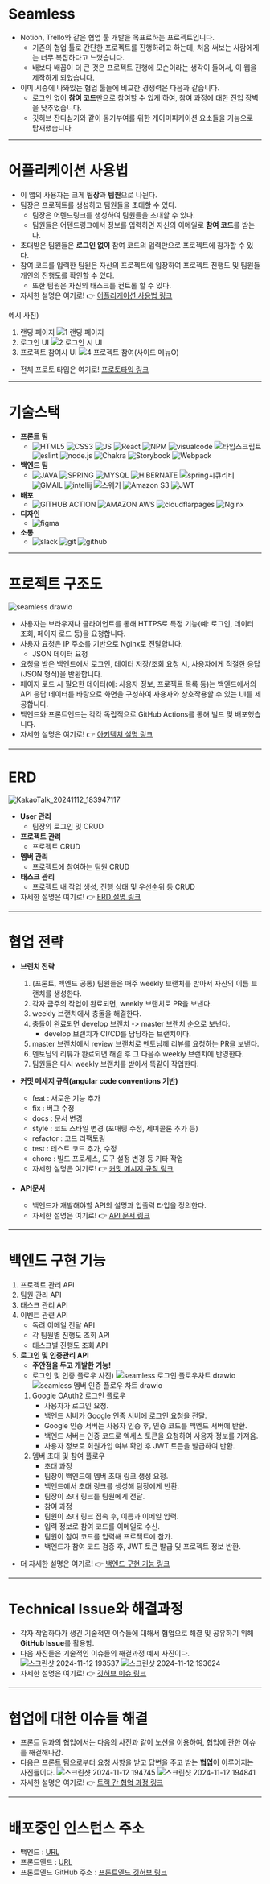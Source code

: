 # Seamless
- Notion, Trello와 같은 협업 툴 개발을 목표로하는 프로젝트입니다.
  - 기존의 협업 툴로 간단한 프로젝트를 진행하려고 하는데, 처음 써보는 사람에게는 너무 복잡하다고 느꼈습니다.
  - 배보다 배꼽이 더 큰 것은 프로젝트 진행에 모순이라는 생각이 들어서, 이 웹을 제작하게 되었습니다.
- 이미 시중에 나와있는 협업 툴들에 비교한 경쟁력은 다음과 같습니다.
  - 로그인 없이 **참여 코드**만으로 참여할 수 있게 하여, 참여 과정에 대한 진입 장벽을 낮추었습니다.
  - 깃허브 잔디심기와 같이 동기부여를 위한 게이미피케이션 요소들을 기능으로 탑재했습니다.

---

# 어플리케이션 사용법
- 이 앱의 사용자는 크게 **팀장**과 **팀원**으로 나뉜다.
- 팀장은 프로젝트를 생성하고 팀원들을 초대할 수 있다.
  - 팀장은 어텐드링크를 생성하여 팀원들을 초대할 수 있다.
  - 팀원들은 어텐드링크에서 정보를 입력하면 자신의 이메일로 **참여 코드**를 받는다.
- 초대받은 팀원들은 **로그인 없이** 참여 코드의 입력만으로 프로젝트에 참가할 수 있다.
- 참여 코드를 입력한 팀원은 자신의 프로젝트에 입장하여 프로젝트 진행도 및 팀원들 개인의 진행도를 확인할 수 있다.
  - 또한 팀원은 자신의 태스크를 컨트롤 할 수 있다.
- 자세한 설명은 여기로! 👉 [어플리케이션 사용법 링크](https://github.com/kakao-tech-campus-2nd-step3/Team1_BE/wiki/%EC%96%B4%ED%94%8C%EB%A6%AC%EC%BC%80%EC%9D%B4%EC%85%98-%EC%82%AC%EC%9A%A9%EB%B2%95)

예시 사진)
1. 랜딩 페이지
   ![1  랜딩 페이지](https://github.com/user-attachments/assets/070052c6-333d-49bc-8b6f-b272de5a8a9f)
2. 로그인 UI
   ![2  로그인 시 UI](https://github.com/user-attachments/assets/3d3e342e-7021-46da-8b40-fc1cf864edfc)
3. 프로젝트 참여시 UI
   ![4  프로젝트 참여(사이드 메뉴O)](https://github.com/user-attachments/assets/bf635f6c-299b-4f6c-9c7e-30a763ecd85f)


- 전체 프로토 타입은 여기로! [프로토타입 링크](https://www.figma.com/design/ZhOOxxb7yLfcJORzvXLFjh/%EC%99%80%EC%9D%B4%EC%96%B4%ED%94%84%EB%A0%88%EC%9E%84?node-id=15-7915&node-type=canvas&t=3Nv8MvV08K1XFntC-11)

---

# 기술스택

- **프론트 팀**
  - ![HTML5](https://img.shields.io/badge/HTML5-E34F26?style=for-the-badge&logo=html5&logoColor=white) ![CSS3](https://img.shields.io/badge/CSS3-1572B6?style=for-the-badge&logo=css3&logoColor=white) ![JS](https://img.shields.io/badge/JavaScript-F7DF1E?style=for-the-badge&logo=JavaScript&logoColor=white) ![React](https://img.shields.io/badge/React-20232A?style=for-the-badge&logo=react&logoColor=61DAFB) ![NPM](https://img.shields.io/badge/npm-CB3837?style=for-the-badge&logo=npm&logoColor=white) ![visualcode](https://img.shields.io/badge/Visual_Studio_Code-0078D4?style=for-the-badge&logo=visual) ![타입스크립트](https://img.shields.io/badge/TypeScript-007ACC?style=for-the-badge&logo=typescript&logoColor=white) ![eslint](https://img.shields.io/badge/eslint-3A33D1?style=for-the-badge&logo=eslint&logoColor=white) ![node.js](https://img.shields.io/badge/Node.js-43853D?style=for-the-badge&logo=node.js&logoColor=white) ![Chakra](https://img.shields.io/badge/chakra-%234ED1C5.svg?style=for-the-badge&logo=chakraui&logoColor=white) ![Storybook](https://img.shields.io/badge/-Storybook-FF4785?style=for-the-badge&logo=storybook&logoColor=white) ![Webpack](https://img.shields.io/badge/webpack-%238DD6F9.svg?style=for-the-badge&logo=webpack&logoColor=black)
- **백엔드 팀**
  - ![JAVA](https://img.shields.io/badge/Java-ED8B00?style=for-the-badge&logo=openjdk&logoColor=white) ![SPRING](https://img.shields.io/badge/springboot-6DB33F?style=for-the-badge&logo=springboot&logoColor=white") ![MYSQL](https://img.shields.io/badge/MySQL-00000F?style=for-the-badge&logo=mysql&logoColor=white) ![HIBERNATE](https://img.shields.io/badge/Hibernate-59666C?style=for-the-badge&logo=Hibernate&logoColor=white) ![spring시큐리티](https://img.shields.io/badge/Spring_Security-6DB33F?style=for-the-badge&logo=Spring-Security&logoColor=white) ![GMAIL](https://img.shields.io/badge/Gmail-D14836?style=for-the-badge&logo=gmail&logoColor=white) ![intellij](https://img.shields.io/badge/IntelliJ_IDEA-000000.svg?style=for-the-badge&logo=intellij-idea&logoColor=white) ![스웨거](https://img.shields.io/badge/-Swagger-%23Clojure?style=for-the-badge&logo=swagger&logoColor=white) ![Amazon S3](https://img.shields.io/badge/Amazon%20S3-FF9900?style=for-the-badge&logo=amazons3&logoColor=white) ![JWT](https://img.shields.io/badge/JWT-black?style=for-the-badge&logo=JSON%20web%20tokens)
- **배포**
  - ![GITHUB ACTION](https://img.shields.io/badge/GitHub_Actions-2088FF?style=for-the-badge&logo=github-actions&logoColor=white) ![AMAZON AWS](https://img.shields.io/badge/Amazon_AWS-232F3E?style=for-the-badge&logo=amazon-aws&logoColor=white) ![cloudflarpages](	https://img.shields.io/badge/Cloudflare%20Pages-F38020?style=for-the-badge&logo=Cloudflare%20Pages&logoColor=white) ![Nginx](https://img.shields.io/badge/nginx-%23009639.svg?style=for-the-badge&logo=nginx&logoColor=white)
- **디자인**
  - ![figma](https://img.shields.io/badge/Figma-F24E1E?style=for-the-badge&logo=figma&logoColor=white)
- **소통**
  - ![slack](https://img.shields.io/badge/Slack-4A154B?style=for-the-badge&logo=slack&logoColor=white) ![git](https://img.shields.io/badge/GIT-E44C30?style=for-the-badge&logo=git&logoColor=white) ![github](https://img.shields.io/badge/GitHub-100000?style=for-the-badge&logo=github&logoColor=white)

---

# 프로젝트 구조도

![seamless drawio](https://github.com/user-attachments/assets/2bc76c2c-ac20-4d67-b746-f4fa2b064cec)
- 사용자는 브라우저나 클라이언트를 통해 HTTPS로 특정 기능(예: 로그인, 데이터 조회, 페이지 로드 등)을 요청합니다.
- 사용자 요청은 IP 주소를 기반으로 Nginx로 전달합니다.
  - JSON 데이터 요청
- 요청을 받은 백엔드에서 로그인, 데이터 저장/조회 요청 시, 사용자에게 적절한 응답(JSON 형식)을 반환합니다.
- 페이지 로드 시 필요한 데이터(예: 사용자 정보, 프로젝트 목록 등)는 백엔드에서의 API 응답 데이터를 바탕으로 화면을 구성하여 사용자와 상호작용할 수 있는 UI를 제공합니다.
- 백엔드와 프론트엔드는 각각 독립적으로 GitHub Actions를 통해 빌드 및 배포했습니다.
- 자세한 설명은 여기로! 👉 [아키텍처 설명 링크](https://github.com/kakao-tech-campus-2nd-step3/Team1_BE/wiki/%ED%94%84%EB%A1%9C%EC%A0%9D%ED%8A%B8-%EC%95%84%ED%82%A4%ED%85%8D%EC%B2%98%EC%97%90-%EB%8C%80%ED%95%9C-%EC%9E%90%EC%84%B8%ED%95%9C-%EC%84%A4%EB%AA%85)


---

# ERD

![KakaoTalk_20241112_183947117](https://github.com/user-attachments/assets/fcac1f9b-2f0f-4276-9481-47748648e7bf)


- **User 관리** 
  - 팀장의 로그인 및 CRUD
- **프로젝트 관리**
  - 프로젝트 CRUD 
- **멤버 관리**
  - 프로젝트에 참여하는 팀원 CRUD 
- **태스크 관리**
  - 프로젝트 내 작업 생성, 진행 상태 및 우선순위 등 CRUD
- 자세한 설명은 여기로! 👉 [ERD 설명 링크](https://github.com/kakao-tech-campus-2nd-step3/Team1_BE/wiki/ERD-%EC%84%A4%EB%AA%85)


---

# 협업 전략

- **브랜치 전략**
  1. (프론트, 백엔드 공통) 팀원들은 매주 weekly 브랜치를 받아서 자신의 이름 브랜치를 생성한다.
  2. 각자 금주의 작업이 완료되면, weekly 브랜치로 PR을 보낸다.
  3. weekly 브랜치에서 충돌을 해결한다.
  4. 충돌이 완료되면 develop 브랜치 -> master 브랜치 순으로 보낸다.
     - develop 브랜치가 CI/CD를 담당하는 브랜치이다.
  5. master 브랜치에서 review 브랜치로 멘토님께 리뷰를 요청하는 PR을 보낸다.
  6. 멘토님의 리뷰가 완료되면 해결 후 그 다음주 weekly 브랜치에 반영한다.
  7. 팀원들은 다시 weekly 브랜치를 받아서 똑같이 작업한다.


- **커밋 메세지 규칙(angular code conventions 기반)**
  - feat : 새로운 기능 추가
  - fix : 버그 수정
  - docs : 문서 변경
  - style : 코드 스타일 변경 (포매팅 수정, 세미콜론 추가 등)
  - refactor : 코드 리팩토링
  - test : 테스트 코드 추가, 수정
  - chore : 빌드 프로세스, 도구 설정 변경 등 기타 작업
  - 자세한 설명은 여기로! 👉 [커밋 메시지 규칙 링크](https://quickest-asterisk-75d.notion.site/P2P-d38e691fbcbb4a719274fb91e48f91cd?p=1d0fac986a2e48e5a4152524214084e7&pm=s)


- **API문서**
  - 백엔드가 개발해야할 API의 설명과 입출력 타입을 정의한다.
  - 자세한 설명은 여기로! 👉 [API 문서 링크](https://quickest-asterisk-75d.notion.site/P2P-d38e691fbcbb4a719274fb91e48f91cd?p=905fd6f9a8a140178580b5fd9593e0fe&pm=s)

---

# 백엔드 구현 기능

1. 프로젝트 관리 API
2. 팀원 관리 API
3. 태스크 관리 API
4. 이벤트 관련 API
   - 독려 이메일 전달 API
   - 각 팀원별 진행도 조회 API
   - 태스크별 진행도 조회 API
5. **로그인 및 인증관리 API**
   - **주안점을 두고 개발한 기능!**
   - 로그인 및 인증 플로우 사진)
![seamless 로그인 플로우차트 drawio](https://github.com/user-attachments/assets/0dd89459-af2a-42be-9a06-18791d4e3f1b)
![seamless 멤버 인증 플로우 차트 drawio](https://github.com/user-attachments/assets/030044e6-054a-4c12-b63e-044064ae5cbd)
   1. Google OAuth2 로그인 플로우
      - 사용자가 로그인 요청.
      - 백엔드 서버가 Google 인증 서버에 로그인 요청을 전달.
      - Google 인증 서버는 사용자 인증 후, 인증 코드를 백엔드 서버에 반환.
      - 백엔드 서버는 인증 코드로 엑세스 토큰을 요청하여 사용자 정보를 가져옴.
      - 사용자 정보로 회원가입 여부 확인 후 JWT 토큰을 발급하여 반환.
   2. 멤버 초대 및 참여 플로우
      - 초대 과정
      - 팀장이 백엔드에 멤버 초대 링크 생성 요청.
      - 백엔드에서 초대 링크를 생성해 팀장에게 반환.
      - 팀장이 초대 링크를 팀원에게 전달.
      - 참여 과정
      - 팀원이 초대 링크 접속 후, 이름과 이메일 입력.
      - 입력 정보로 참여 코드를 이메일로 수신.
      - 팀원이 참여 코드를 입력해 프로젝트에 참가.
      - 백엔드가 참여 코드 검증 후, JWT 토큰 발급 및 프로젝트 정보 반환.

- 더 자세한 설명은 여기로! 👉 [백엔드 구현 기능 링크](https://github.com/kakao-tech-campus-2nd-step3/Team1_BE/wiki/%EB%B0%B1%EC%97%94%EB%93%9C-%EA%B5%AC%ED%98%84-%EA%B8%B0%EB%8A%A5-%EC%83%81%EC%84%B8-%EC%84%A4%EB%AA%85-%ED%8E%98%EC%9D%B4%EC%A7%80)

---

# Technical Issue와 해결과정

- 각자 작업하다가 생긴 기술적인 이슈들에 대해서 협업으로 해결 및 공유하기 위해 **GitHub Issue**를 활용함.
- 다음 사진들은 기술적인 이슈들의 해결과정 예시 사진이다.
  ![스크린샷 2024-11-12 193537](https://github.com/user-attachments/assets/55fb2544-0547-4e1c-aa99-2deee1541767)
![스크린샷 2024-11-12 193624](https://github.com/user-attachments/assets/16174838-f3db-4161-98f6-54dda06d3e03)
- 자세한 설명은 여기로! 👉 [깃허브 이슈 링크](https://github.com/kakao-tech-campus-2nd-step3/Team1_BE/issues)

---

# 협업에 대한 이슈들 해결 

- 프론트 팀과의 협업에서는 다음의 사진과 같이 노션을 이용하여, 협업에 관한 이슈를 해결해나감.
- 다음은 프론트 팀으로부터 요청 사항을 받고 답변을 주고 받는 **협업**이 이루어지는 사진들이다.
![스크린샷 2024-11-12 194745](https://github.com/user-attachments/assets/c57ea804-562c-4855-bb28-29feaedf55c3)
![스크린샷 2024-11-12 194841](https://github.com/user-attachments/assets/8e61bab5-a27f-4251-a3fa-e51dd098e4f4)
- 자세한 설명은 여기로! 👉 [트랙 간 협업 과정 링크](https://polar-yellowhorn-1cd.notion.site/Swagger-241107-137a2fbcb2b180a0a67cf6906ab83ab8)

---

# 배포중인 인스턴스 주소

- 백엔드 : [URL](3.36.254.166)
- 프론트엔드 : [URL](https://team1-fe.pages.dev/)
- 프론트엔드 GitHub 주소 : [프론트엔드 깃허브 링크](https://github.com/kakao-tech-campus-2nd-step3/Team1_FE)